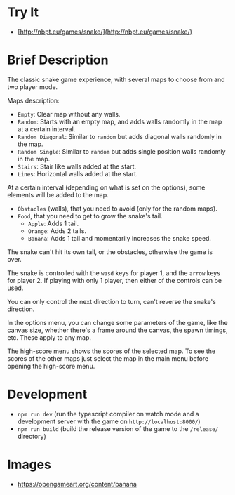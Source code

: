 # Try It

-   [http://nbpt.eu/games/snake/](http://nbpt.eu/games/snake/)

# Brief Description

The classic snake game experience, with several maps to choose from and two player mode.

Maps description:

-   `Empty`: Clear map without any walls.
-   `Random`: Starts with an empty map, and adds walls randomly in the map at a certain interval.
-   `Random Diagonal`: Similar to `random` but adds diagonal walls randomly in the map.
-   `Random Single`: Similar to `random` but adds single position walls randomly in the map.
-   `Stairs`: Stair like walls added at the start.
-   `Lines`: Horizontal walls added at the start.

At a certain interval (depending on what is set on the options), some elements will be added to the map.

-   `Obstacles` (walls), that you need to avoid (only for the random maps).
-   `Food`, that you need to get to grow the snake's tail.
    -   `Apple`: Adds 1 tail.
    -   `Orange`: Adds 2 tails.
    -   `Banana`: Adds 1 tail and momentarily increases the snake speed.

The snake can't hit its own tail, or the obstacles, otherwise the game is over.

The snake is controlled with the `wasd` keys for player 1, and the `arrow` keys for player 2. If playing with only 1 player, then either of the controls can be used.

You can only control the next direction to turn, can't reverse the snake's direction.

In the options menu, you can change some parameters of the game, like the canvas size, whether there's a frame around the canvas, the spawn timings, etc. These apply to any map.

The high-score menu shows the scores of the selected map. To see the scores of the other maps just select the map in the main menu before opening the high-score menu.

# Development

-   `npm run dev` (run the typescript compiler on watch mode and a development server with the game on `http://localhost:8000/`)
-   `npm run build` (build the release version of the game to the `/release/` directory)

# Images

-   https://opengameart.org/content/banana
